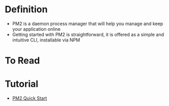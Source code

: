 # Definition
* PM2 is a daemon process manager that will help you manage and keep your application online
* Getting started with PM2 is straightforward, it is offered as a simple and intuitive CLI, installable via NPM

# To Read

# Tutorial
* [PM2 Quick Start](https://pm2.keymetrics.io/docs/usage/quick-start/)

